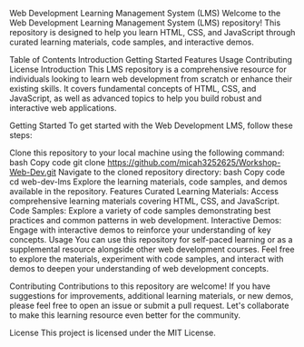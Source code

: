 Web Development Learning Management System (LMS)
Welcome to the Web Development Learning Management System (LMS) repository! This repository is designed to help you learn HTML, CSS, and JavaScript through curated learning materials, code samples, and interactive demos.

Table of Contents
Introduction
Getting Started
Features
Usage
Contributing
License
Introduction
This LMS repository is a comprehensive resource for individuals looking to learn web development from scratch or enhance their existing skills. It covers fundamental concepts of HTML, CSS, and JavaScript, as well as advanced topics to help you build robust and interactive web applications.

Getting Started
To get started with the Web Development LMS, follow these steps:

Clone this repository to your local machine using the following command:
bash
Copy code
git clone https://github.com/micah3252625/Workshop-Web-Dev.git
Navigate to the cloned repository directory:
bash
Copy code
cd web-dev-lms
Explore the learning materials, code samples, and demos available in the repository.
Features
Curated Learning Materials: Access comprehensive learning materials covering HTML, CSS, and JavaScript.
Code Samples: Explore a variety of code samples demonstrating best practices and common patterns in web development.
Interactive Demos: Engage with interactive demos to reinforce your understanding of key concepts.
Usage
You can use this repository for self-paced learning or as a supplemental resource alongside other web development courses. Feel free to explore the materials, experiment with code samples, and interact with demos to deepen your understanding of web development concepts.

Contributing
Contributions to this repository are welcome! If you have suggestions for improvements, additional learning materials, or new demos, please feel free to open an issue or submit a pull request. Let's collaborate to make this learning resource even better for the community.

License
This project is licensed under the MIT License.


